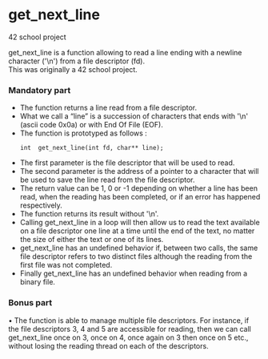 # get_next_line
42 school project

get_next_line is a function allowing to read a line ending with a newline character ('\n') from a file descriptor (fd).<br />
This was originally a 42 school project.<br />

### Mandatory part

* The function returns a line read from a file descriptor.
* What we call a “line” is a succession of characters that ends with '\n' (ascii code 0x0a) or with End Of File (EOF).
* The function is prototyped as follows : 
  ```
  int  get_next_line(int fd, char** line);
  ```
* The first parameter is the file descriptor that will be used to read.
* The second parameter is the address of a pointer to a character that will be used to save the line read from the file descriptor.
* The return value can be 1, 0 or -1 depending on whether a line has been read, when the reading has been completed, or if an error has happened respectively.
* The function returns its result without '\n'.
* Calling get_next_line in a loop will then allow us to read the text available on a file descriptor one line at a time until the end of the text, no matter the size of either the text or one of its lines.
* get_next_line has an undefined behavior if, between two calls, the same file descriptor refers to two distinct files although the reading from the first file was not completed.
* Finally get_next_line has an undefined behavior when reading from a binary file. 

### Bonus part

• The function is able to manage multiple file descriptors. For instance, if the file descriptors 3, 4 and 5 are accessible for reading, then we can call get_next_line once on 3, once on 4, once again on 3 then once on 5 etc., without losing the reading thread on each of the descriptors.
